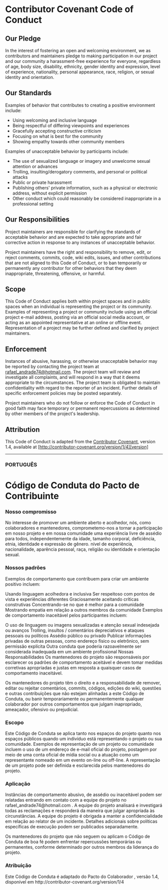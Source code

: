 # Contributor Covenant Code of Conduct

## Our Pledge

In the interest of fostering an open and welcoming environment, we as contributors and maintainers pledge to making participation in our project and our community a harassment-free experience for everyone, regardless of age, body size, disability, ethnicity, gender identity and expression, level of experience, nationality, personal appearance, race, religion, or sexual identity and orientation.

## Our Standards

Examples of behavior that contributes to creating a positive environment include:

* Using welcoming and inclusive language
* Being respectful of differing viewpoints and experiences
* Gracefully accepting constructive criticism
* Focusing on what is best for the community
* Showing empathy towards other community members

Examples of unacceptable behavior by participants include:

* The use of sexualized language or imagery and unwelcome sexual attention or advances
* Trolling, insulting/derogatory comments, and personal or political attacks
* Public or private harassment
* Publishing others' private information, such as a physical or electronic address, without explicit permission
* Other conduct which could reasonably be considered inappropriate in a professional setting

## Our Responsibilities

Project maintainers are responsible for clarifying the standards of acceptable behavior and are expected to take appropriate and fair corrective action in response to any instances of unacceptable behavior.

Project maintainers have the right and responsibility to remove, edit, or reject comments, commits, code, wiki edits, issues, and other contributions that are not aligned to this Code of Conduct, or to ban temporarily or permanently any contributor for other behaviors that they deem inappropriate, threatening, offensive, or harmful.

## Scope

This Code of Conduct applies both within project spaces and in public spaces when an individual is representing the project or its community. Examples of representing a project or community include using an official project e-mail address, posting via an official social media account, or acting as an appointed representative at an online or offline event. Representation of a project may be further defined and clarified by project maintainers.

## Enforcement

Instances of abusive, harassing, or otherwise unacceptable behavior may be reported by contacting the project team at rafael_andrade74@hotmail.com. The project team will review and investigate all complaints, and will respond in a way that it deems appropriate to the circumstances. The project team is obligated to maintain confidentiality with regard to the reporter of an incident. Further details of specific enforcement policies may be posted separately.

Project maintainers who do not follow or enforce the Code of Conduct in good faith may face temporary or permanent repercussions as determined by other members of the project's leadership.

## Attribution

This Code of Conduct is adapted from the [Contributor Covenant][homepage], version 1.4, available at [http://contributor-covenant.org/version/1/4][version]

[homepage]: http://contributor-covenant.org
[version]: http://contributor-covenant.org/version/1/4/

<hr>
<h3>PORTUGUÊS</h3>

<h1>Código de Conduta do Pacto de Contribuinte</h1>

<h3>Nosso compromisso</h3>
No interesse de promover um ambiente aberto e acolhedor, nós, como colaboradores e mantenedores, comprometemo-nos a tornar a participação em nosso projeto e em nossa comunidade uma experiência livre de assédio para todos, independentemente da idade, tamanho corporal, deficiência, etnia, identidade e expressão de gênero. nível de experiência, nacionalidade, aparência pessoal, raça, religião ou identidade e orientação sexual.

<h3>Nossos padrões</h3>
Exemplos de comportamento que contribuem para criar um ambiente positivo incluem:

Usando linguagem acolhedora e inclusiva
Ser respeitoso com pontos de vista e experiências diferentes
Graciosamente aceitando críticas construtivas
Concentrando-se no que é melhor para a comunidade
Mostrando empatia em relação a outros membros da comunidade
Exemplos de comportamento inaceitável pelos participantes incluem:

O uso de linguagem ou imagens sexualizadas e atenção sexual indesejada ou avanços
Trolling, insultos / comentários depreciativos e ataques pessoais ou políticos
Assédio público ou privado
Publicar informações privadas de outras pessoas, como endereço físico ou eletrônico, sem permissão explícita
Outra conduta que poderia razoavelmente ser considerada inadequada em um ambiente profissional
Nossas Responsabilidades
Os mantenedores do projeto são responsáveis ​​por esclarecer os padrões de comportamento aceitável e devem tomar medidas corretivas apropriadas e justas em resposta a quaisquer casos de comportamento inaceitável.

Os mantenedores do projeto têm o direito e a responsabilidade de remover, editar ou rejeitar comentários, commits, códigos, edições do wiki, questões e outras contribuições que não estejam alinhadas a este Código de Conduta, ou banir temporariamente ou permanentemente qualquer colaborador por outros comportamentos que julgam inapropriado, ameaçador, ofensivo ou prejudicial.

<h3>Escopo</h3>
Este Código de Conduta se aplica tanto nos espaços do projeto quanto nos espaços públicos quando um indivíduo está representando o projeto ou sua comunidade. Exemplos de representação de um projeto ou comunidade incluem o uso de um endereço de e-mail oficial do projeto, postagem por meio de uma conta oficial de mídia social ou a atuação como um representante nomeado em um evento on-line ou off-line. A representação de um projeto pode ser definida e esclarecida pelos mantenedores do projeto.

<h3>Aplicação</h3>
Instâncias de comportamento abusivo, de assédio ou inaceitável podem ser relatadas entrando em contato com a equipe do projeto no rafael_andrade74@hotmail.com . A equipe do projeto analisará e investigará todas as reclamações e responderá da maneira que julgar apropriada às circunstâncias. A equipe do projeto é obrigada a manter a confidencialidade em relação ao relator de um incidente. Detalhes adicionais sobre políticas específicas de execução podem ser publicados separadamente.

Os mantenedores do projeto que não seguem ou aplicam o Código de Conduta de boa fé podem enfrentar repercussões temporárias ou permanentes, conforme determinado por outros membros da liderança do projeto.

<h3>Atribuição</h3>
Este Código de Conduta é adaptado do Pacto do Colaborador , versão 1.4, disponível em http://contributor-covenant.org/version/1/4
